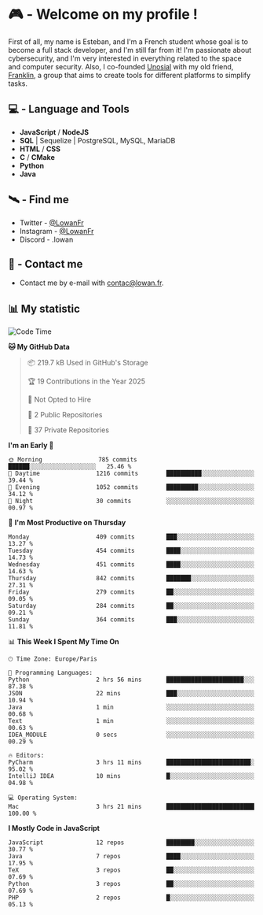 # 🎮 - Welcome on my profile !
First of all, my name is Esteban, and I'm a French student whose goal is to become a full stack developer, and I'm still far from it!
I'm passionate about cybersecurity, and I'm very interested in everything related to the space and computer security.
Also, I co-founded [Unosial](https://github.com/Unosial) with my old friend, [Franklin](https://github.com/AbaFranklin/), a group that aims to create tools for different platforms to simplify tasks. 



## 💻 - Language and Tools
- **JavaScript** / **NodeJS**
- **SQL** | Sequelize | PostgreSQL, MySQL, MariaDB
- **HTML** / **CSS**
- **C** / **CMake**
- **Python**
- **Java**

## 🛰️ - Find me

 - Twitter - [@LowanFr](https://twitter.com/LowanFr/)
 - Instagram - [@LowanFr](https://instagram.com/LowanFr)
 - Discord -  .lowan
 
## 📡 - Contact me
 - Contact me by e-mail with [contac@lowan.fr](mailto:contact@lowan.fr).

## 📊 My statistic
<!--START_SECTION:waka-->
![Code Time](http://img.shields.io/badge/Code%20Time-1%2C154%20hrs%2015%20mins-blue)

**🐱 My GitHub Data** 

> 📦 219.7 kB Used in GitHub's Storage 
 > 
> 🏆 19 Contributions in the Year 2025
 > 
> 🚫 Not Opted to Hire
 > 
> 📜 2 Public Repositories 
 > 
> 🔑 37 Private Repositories 
 > 
**I'm an Early 🐤** 

```text
🌞 Morning                785 commits         ██████░░░░░░░░░░░░░░░░░░░   25.46 % 
🌆 Daytime                1216 commits        ██████████░░░░░░░░░░░░░░░   39.44 % 
🌃 Evening                1052 commits        █████████░░░░░░░░░░░░░░░░   34.12 % 
🌙 Night                  30 commits          ░░░░░░░░░░░░░░░░░░░░░░░░░   00.97 % 
```
📅 **I'm Most Productive on Thursday** 

```text
Monday                   409 commits         ███░░░░░░░░░░░░░░░░░░░░░░   13.27 % 
Tuesday                  454 commits         ████░░░░░░░░░░░░░░░░░░░░░   14.73 % 
Wednesday                451 commits         ████░░░░░░░░░░░░░░░░░░░░░   14.63 % 
Thursday                 842 commits         ███████░░░░░░░░░░░░░░░░░░   27.31 % 
Friday                   279 commits         ██░░░░░░░░░░░░░░░░░░░░░░░   09.05 % 
Saturday                 284 commits         ██░░░░░░░░░░░░░░░░░░░░░░░   09.21 % 
Sunday                   364 commits         ███░░░░░░░░░░░░░░░░░░░░░░   11.81 % 
```


📊 **This Week I Spent My Time On** 

```text
🕑︎ Time Zone: Europe/Paris

💬 Programming Languages: 
Python                   2 hrs 56 mins       ██████████████████████░░░   87.38 % 
JSON                     22 mins             ███░░░░░░░░░░░░░░░░░░░░░░   10.94 % 
Java                     1 min               ░░░░░░░░░░░░░░░░░░░░░░░░░   00.68 % 
Text                     1 min               ░░░░░░░░░░░░░░░░░░░░░░░░░   00.63 % 
IDEA_MODULE              0 secs              ░░░░░░░░░░░░░░░░░░░░░░░░░   00.29 % 

🔥 Editors: 
PyCharm                  3 hrs 11 mins       ████████████████████████░   95.02 % 
IntelliJ IDEA            10 mins             █░░░░░░░░░░░░░░░░░░░░░░░░   04.98 % 

💻 Operating System: 
Mac                      3 hrs 21 mins       █████████████████████████   100.00 % 
```

**I Mostly Code in JavaScript** 

```text
JavaScript               12 repos            ████████░░░░░░░░░░░░░░░░░   30.77 % 
Java                     7 repos             ████░░░░░░░░░░░░░░░░░░░░░   17.95 % 
TeX                      3 repos             ██░░░░░░░░░░░░░░░░░░░░░░░   07.69 % 
Python                   3 repos             ██░░░░░░░░░░░░░░░░░░░░░░░   07.69 % 
PHP                      2 repos             █░░░░░░░░░░░░░░░░░░░░░░░░   05.13 % 
```




<!--END_SECTION:waka-->

